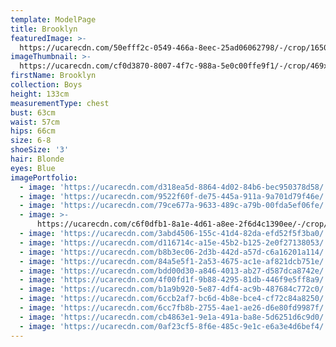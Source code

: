 ```yaml
---
template: ModelPage
title: Brooklyn
featuredImage: >-
  https://ucarecdn.com/50efff2c-0549-466a-8eec-25ad06062798/-/crop/1650x945/0,0/-/preview/
imageThumbnail: >-
  https://ucarecdn.com/cf0d3870-8007-4f7c-988a-5e0c00ffe9f1/-/crop/469x649/169,27/-/preview/
firstName: Brooklyn
collection: Boys
height: 133cm
measurementType: chest
bust: 63cm
waist: 57cm
hips: 66cm
size: 6-8
shoeSize: '3'
hair: Blonde
eyes: Blue
imagePortfolio:
  - image: 'https://ucarecdn.com/d318ea5d-8864-4d02-84b6-bec950378d58/'
  - image: 'https://ucarecdn.com/9522f60f-de75-445a-911a-9a701d79f46e/'
  - image: 'https://ucarecdn.com/79ce677a-9633-489c-a79b-00fda5ef06fe/'
  - image: >-
      https://ucarecdn.com/c6f0dfb1-8a1e-4d61-a8ee-2f6d4c1390ee/-/crop/1080x1728/0,192/-/preview/
  - image: 'https://ucarecdn.com/3abd4506-155c-41d4-82da-efd52f5f3ba0/'
  - image: 'https://ucarecdn.com/d116714c-a15e-45b2-b125-2e0f27138053/'
  - image: 'https://ucarecdn.com/b8b3ec06-2d3b-442d-a57d-c6a16201a114/'
  - image: 'https://ucarecdn.com/84a5e5f1-2a53-4675-ac1e-af821dcb751e/'
  - image: 'https://ucarecdn.com/bdd00d30-a846-4013-ab27-d587dca8742e/'
  - image: 'https://ucarecdn.com/4f00fd1f-9b88-4295-81db-446f9e5ff8a9/'
  - image: 'https://ucarecdn.com/b1a9b920-5e87-4df4-ac9b-487684c772c0/'
  - image: 'https://ucarecdn.com/6ccb2af7-bc6d-4b8e-bce4-cf72c84a8250/'
  - image: 'https://ucarecdn.com/6cc7fb8b-2755-4ae1-ae26-d6e80fd9987f/'
  - image: 'https://ucarecdn.com/cb4863e1-9e1a-491a-ba8e-5d6251d6c9d0/'
  - image: 'https://ucarecdn.com/0af23cf5-8f6e-485c-9e1c-e6a3e4d6bef4/'
---
```


